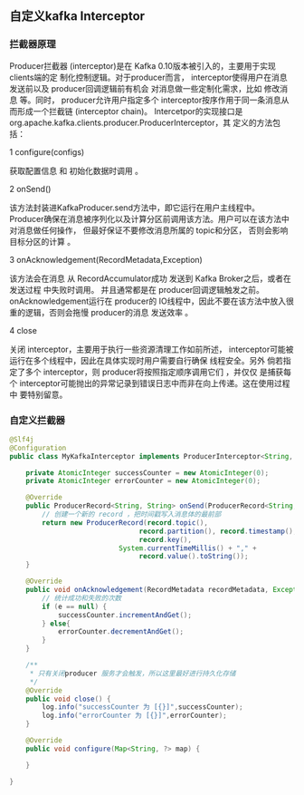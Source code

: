 ## 自定义kafka Interceptor

### 拦截器原理

Producer拦截器 (interceptor)是在 Kafka 0.10版本被引入的，主要用于实现 clients端的定
制化控制逻辑。对于producer而言， interceptor使得用户在消息发送前以及 producer回调逻辑前有机会
对消息做一些定制化需求，比如 修改消息 等。同时， producer允许用户指定多个 interceptor按序作用于同一条消息从而形成一个拦截链 (interceptor chain)。 Intercetpor的实现接口是
org.apache.kafka.clients.producer.ProducerInterceptor，其 定义的方法包括：

1 configure(configs)

获取配置信息 和 初始化数据时调用 。

2 onSend() 

该方法封装进KafkaProducer.send方法中，即它运行在用户主线程中。 
Producer确保在消息被序列化以及计算分区前调用该方法。用户可以在该方法中对消息做任何操作，
但最好保证不要修改消息所属的 topic和分区， 否则会影响目标分区的计算 。

3 onAcknowledgement(RecordMetadata,Exception)

该方法会在消息 从 RecordAccumulator成功 发送到 Kafka Broker之后，或者在发送过程
  中失败时调用。 并且通常都是在 producer回调逻辑触发之前。 onAcknowledgement运行在
  producer的 IO线程中，因此不要在该方法中放入很重的逻辑，否则会拖慢 producer的消息
  发送效率 。
  
4 close

关闭 interceptor，主要用于执行一些资源清理工作如前所述，
interceptor可能被运行在多个线程中，因此在具体实现时用户需要自行确保
线程安全。另外 倘若指定了多个 interceptor，则 producer将按照指定顺序调用它们 ，并仅仅
是捕获每个 interceptor可能抛出的异常记录到错误日志中而非在向上传递。这在使用过程中
要特别留意。  

### 自定义拦截器

```java
@Slf4j
@Configuration
public class MyKafkaInterceptor implements ProducerInterceptor<String, String> {

    private AtomicInteger successCounter = new AtomicInteger(0);
    private AtomicInteger errorCounter = new AtomicInteger(0);

    @Override
    public ProducerRecord<String, String> onSend(ProducerRecord<String, String> record) {
        // 创建一个新的 record ，把时间戳写入消息体的最前部
        return new ProducerRecord(record.topic(),
                                record.partition(), record.timestamp(),
                                record.key(),
                           System.currentTimeMillis() + "," +
                                record.value().toString());
    }

    @Override
    public void onAcknowledgement(RecordMetadata recordMetadata, Exception e) {
        // 统计成功和失败的次数
        if (e == null) {
            successCounter.incrementAndGet();
        } else{
            errorCounter.decrementAndGet();
        }
    }

    /**
     * 只有关闭producer 服务才会触发，所以这里最好进行持久化存储
     */
    @Override
    public void close() {
        log.info("successCounter 为 [{}]",successCounter);
        log.info("errorCounter 为 [{}]",errorCounter);
    }

    @Override
    public void configure(Map<String, ?> map) {

    }

}
```
